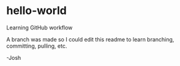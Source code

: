 # hello-world
Learning GitHub workflow

A branch was made so I could edit this readme to learn branching, committing, pulling, etc.

-Josh

